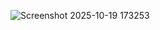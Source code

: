 ![Screenshot 2025-10-19 173253](https://github.com/user-attachments/assets/cdb497c4-80c1-42e1-b294-55d248f3fd10)
